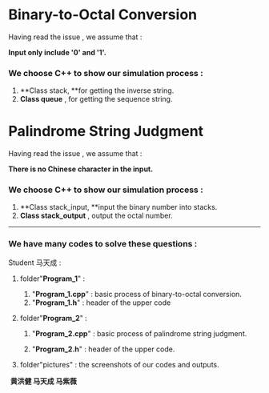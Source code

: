 # Binary-to-Octal Conversion

Having read the issue , we assume that :

**Input only include '0' and '1'.**





### We choose **C++** to show our simulation process :

1. **Class stack, **for getting the inverse string.
2. **Class queue** , for getting the sequence string.



# Palindrome String Judgment

Having read the issue , we assume that :

**There is no Chinese character in the input.**



### We choose **C++** to show our simulation process :

1. **Class stack_input, **input the binary number into stacks.
2. **Class stack_output** , output the octal number.





------

### We have many codes to solve these questions :

Student 马天成 :

1. folder"**Program_1**" :

   1. "**Program_1.cpp**" : basic process of binary-to-octal conversion.
   2. "**Program_1.h**" : header of the upper code
2. folder"**Program_2**" :

   1. "**Program_2.cpp**" : basic process of palindrome string judgment.

   2. "**Program_2.h**" : header of the upper code.
3. folder"pictures" : the screenshots of our codes and outputs.



​																														**黄洪健 马天成 马紫薇**